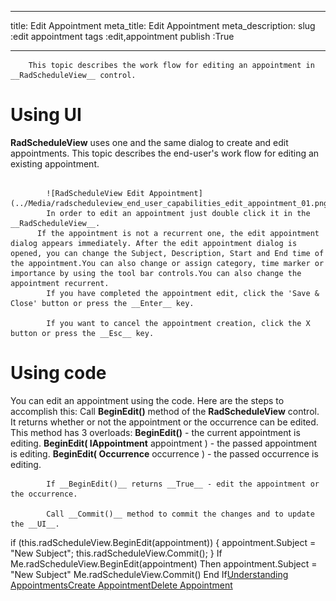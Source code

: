 ___
title: Edit Appointment
meta_title: Edit Appointment
meta_description: 
slug :edit appointment
tags :edit,appointment
publish :True
___



        This topic describes the work flow for editing an appointment in __RadScheduleView__ control.
      

# Using UI

__RadScheduleView__ uses one and the same dialog to create and edit appointments. This topic describes the end-user's work flow for editing an existing appointment.
        


               
            ![RadScheduleView Edit Appointment](../Media/radscheduleview_end_user_capabilities_edit_appointment_01.png)
            In order to edit an appointment just double click it in the __RadScheduleView__.
          If the appointment is not a recurrent one, the edit appointment dialog appears immediately. After the edit appointment dialog is opened, you can change the Subject, Description, Start and End time of the appointment.You can also change or assign category, time marker or importance by using the tool bar controls.You can also change the appointment recurrent.
            If you have completed the appointment edit, click the 'Save & Close' button or press the __Enter__ key.
          
            If you want to cancel the appointment creation, click the X button or press the __Esc__ key.
          

# Using code

You can edit an appointment using the code. Here are the steps to accomplish this:
            Call __BeginEdit()__ method of the __RadScheduleView__ control. It returns whether or not  the appointment or the occurrence can be edited. This method has 3 overloads:
          __BeginEdit()__ - the current appointment is editing.
            __BeginEdit( IAppointment__ appointment ) - the passed appointment is editing.
            __BeginEdit( Occurrence__ occurrence ) - the passed occurrence is editing.
            
            If __BeginEdit()__ returns __True__ - edit the appointment or the occurrence.
          
            Call __Commit()__ method to commit the changes and to update the __UI__.
          
if (this.radScheduleView.BeginEdit(appointment))
{
    appointment.Subject = "New Subject";
    this.radScheduleView.Commit();
}
If Me.radScheduleView.BeginEdit(appointment) Then
 appointment.Subject = "New Subject"
 Me.radScheduleView.Commit()
End If[Understanding Appointments](http://radscheduleview-getting-started-add-edit-delete-appointment.md)[Create Appointment](http://radscheduleview-end-user-capabilities-create-appointment.md)[Delete Appointment](http://radscheduleview-end-user-capabilities-delete-appointment.md)
